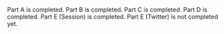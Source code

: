 Part A is completed.
Part B is completed.
Part C is completed.
Part D is completed.
Part E (Session) is completed.
Part E (Twitter) is not completed yet.
